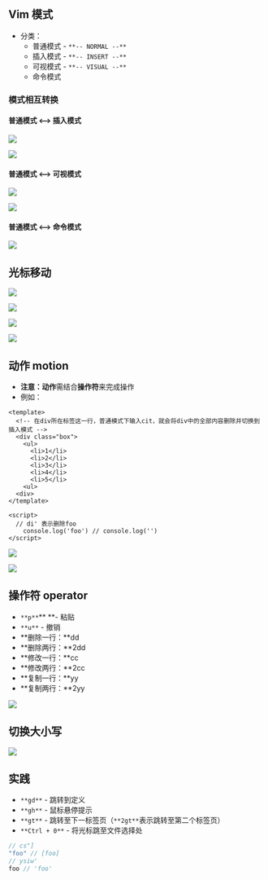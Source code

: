 ## Vim 模式
+ 分类：
    - 普通模式 - `**-- NORMAL --**`
    - 插入模式 - `**-- INSERT --**`
    - 可视模式 - `**-- VISUAL --**`
    - 命令模式

### 模式相互转换
#### 普通模式 <--> 插入模式
![](https://cdn.nlark.com/yuque/0/2023/png/33977556/1692511751299-4f0afadf-b725-4912-91e6-dc8c8875abae.png)

![](https://cdn.nlark.com/yuque/0/2023/png/33977556/1692511978492-19b22fd7-0d13-46fd-8d04-160434d2c97d.png)

#### 普通模式 <--> 可视模式
![](https://cdn.nlark.com/yuque/0/2023/png/33977556/1692512316943-a7efaa44-e6e6-4c14-a343-90dc17a1bfc2.png)

![](https://cdn.nlark.com/yuque/0/2023/png/33977556/1692512357475-855dc4dd-1a2c-4e94-8e64-82a2eee24972.png)

#### 普通模式 <--> 命令模式
![](https://cdn.nlark.com/yuque/0/2023/png/33977556/1692512600614-fe019fee-5a1d-4795-b610-bae775958587.png)

## 光标移动
![](https://cdn.nlark.com/yuque/0/2023/png/33977556/1692513084787-1b0422d5-4ad1-469f-acd5-0dd55989d5aa.png)

![](https://cdn.nlark.com/yuque/0/2023/png/33977556/1692513449329-57dd9e57-03a0-4998-b693-5eea6591d6ed.png)

![](https://cdn.nlark.com/yuque/0/2023/png/33977556/1692513814637-ec69d22d-fe34-4d1e-a9e4-a542964c09de.png)

![](https://cdn.nlark.com/yuque/0/2023/png/33977556/1692514105026-a2265bea-2fdc-4c09-9d65-9b1352617b7c.png)

## 动作 motion
+ **注意：动作**需结合**操作符**来完成操作
+ 例如：

```vue
<template>
  <!-- 在div所在标签这一行，普通模式下输入cit，就会将div中的全部内容删除并切换到插入模式 -->
  <div class="box">
    <ul>
      <li>1</li>
      <li>2</li>
      <li>3</li>
      <li>4</li>
      <li>5</li>
    <ul>
  <div>
</template>

<script>
  // di' 表示删除foo
	console.log('foo') // console.log('')
</script>
```

![](https://cdn.nlark.com/yuque/0/2023/png/33977556/1692515804948-c7218036-2598-4dd0-884c-bc6923ea5e95.png)

![](https://cdn.nlark.com/yuque/0/2023/png/33977556/1692515910269-944910eb-ef55-4604-a76d-0d912ba608aa.png)

## 操作符 operator
+ `**p**`** **- 粘贴
+ `**u**` - 撤销
+ **删除一行：**dd
+ **删除两行：**2dd
+ **修改一行：**cc
+ **修改两行：**2cc
+ **复制一行：**yy
+ **复制两行：**2yy

![](https://cdn.nlark.com/yuque/0/2023/png/33977556/1692516076372-3b122ffc-b3a6-4005-b6ad-4bc9ae07bc20.png)

## 切换大小写
![](https://cdn.nlark.com/yuque/0/2023/png/33977556/1692519306372-f27d2768-71cc-488e-b824-a0fa69e3e8e7.png)

## 实践
+ `**gd**` - 跳转到定义
+ `**gh**` - 鼠标悬停提示
+ `**gt**` - 跳转至下一标签页（`**2gt**`表示跳转至第二个标签页）
+ `**Ctrl + 0**` - 将光标跳至文件选择处

```javascript
// cs"]
"foo" // [foo]
// ysiw'
foo // 'foo'
```

